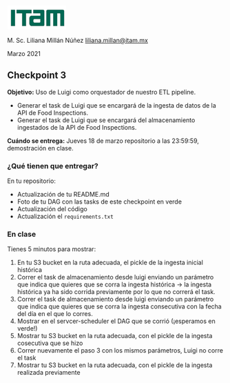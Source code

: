 ![](images/itam_logo.png)

M. Sc. Liliana Millán Núñez liliana.millan@itam.mx

Marzo 2021

## Checkpoint 3

**Objetivo:** Uso de Luigi como orquestador de nuestro ETL pipeline.

* Generar el task de Luigi que se encargará de la ingesta de datos de la API de Food Inspections.
* Generar el task de Luigi que se encargará del almacenamiento ingestados de la API de Food Inspections.

**Cuándo se entrega:** Jueves 18 de marzo repositorio a las 23:59:59, demostración en clase.

### ¿Qué tienen que entregar?

En tu repositorio:

+ Actualización de tu README.md
+ Foto de tu DAG con las tasks de este checkpoint en verde
+ Actualización del código
+ Actualización el `requirements.txt`

### En clase

Tienes 5 minutos para mostrar:

1. En tu S3 bucket en la ruta adecuada, el pickle de la ingesta inicial histórica
2. Correr el task de almacenamiento desde luigi enviando un parámetro que indica que quieres que se corra la ingesta histórica -> la ingesta histórica ya ha sido corrida previamente por lo que no correrá el task.
3. Correr el task de almacenamiento desde luigi enviando un parámetro que indica que quieres que se corra la ingesta consecutiva con la fecha del día en el que lo corres.
4. Mostrar en el servcer-scheduler el DAG que se corrió (¡esperamos en verde!)
5. Mostrar tu S3 bucket en la ruta adecuada, con el pickle de la ingesta cosecutiva que se hizo
6. Correr nuevamente el paso 3 con los mismos parámetros, Luigi no corre el task
7. Mostrar tu S3 bucket en la ruta adecuada, con el pickle de la ingesta realizada previamente
